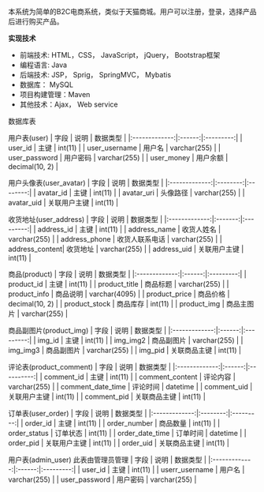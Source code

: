 本系统为简单的B2C电商系统，类似于天猫商城。用户可以注册，登录，选择产品后进行购买产品。

**实现技术**
* 前端技术: HTML，CSS， JavaScript， jQuery， Bootstrap框架
* 编程语言: Java
* 后端技术: JSP， Sprig， SpringMVC， Mybatis
* 数据库： MySQL
* 项目构建管理：Maven
* 其他技术：Ajax， Web service

数据库表

用户表(user)
|      字段     |   说明  |   数据类型 |
|:-------------:|:------:|:---------:|
|     user_id   |  主键  |    int(11) |
| user_username | 用户名 |   varchar(255) |
| user_password | 用户密码 |  varchar(255) |
|   user_money  |  用户余额 |   decimal(10, 2) |

用户头像表(user_avatar)
|      字段     |   说明   |   数据类型 |
|:-------------:|:--------:|:--------:|
|    avatar_id  |  主键    |   int(11) |
|   avatar_uri  |  头像路径 | varchar(255) |
|   avatar_uid  |  关联用户主键 |  int(11) |

收货地址(user_address)
|      字段     |   说明   |  数据类型 |
|:-------------:|:-------:|:---------:|
|    address_id  |  主键    |   int(11) |
|  address_name  |  收货人姓名 | varchar(255) |
|  address_phone  |  收货人联系电话 | varchar(255) |
| address_content|  收货地址  |  varchar(255) |
|   address_uid  | 关联用户主键 |   int(11) |

商品(product)
|      字段     |   说明   |  数据类型 |
|:-------------:|:------:|:---------:|
|   product_id  |  主键  |     int(11) |
|  product_title |  商品标题 | varchar(255) |
|  product_info |  商品说明 | varchar(4095) |
|  product_price | 商品价格 |   decimal(10, 2) |
|  product_stock | 商品库存 |   int(11) |
|   product_img  | 商品主图片 | varchar(255) |

商品副图片(product_img)
|      字段     |   说明  |  数据类型 |
|:-------------:|:------:|:---------:|
|   img_id  |  主键  |   int(11) |
|  img_img2 |  商品副图片 | varchar(255) |
|  img_img3 |  商品副图片 | varchar(255) |
|  img_pid |  关联商品主键 |  int(11) |

评论表(product_comment)
|      字段     |   说明   |   数据类型 |
|:-------------:|:------:|:----------:|
|   comment_id  |  主键  |   int(11) |
|  comment_content | 评论内容 | varchar(255) |
| comment_date_time | 评论时间 | datetime |
|  comment_uid |  关联用户主键 |   int(11) |
|  comment_pid |  关联商品主键 |   int(11) |

订单表(user_order)
|      字段     |   说明   |   数据类型 |
|:-------------:|:--------:|:---------:|
|  order_id     |  主键  |  int(11) |
| order_number  |  商品数量 | int(11) |
| order_status |  订单状态 |   int(11) |
| order_date_time |  订单时间 |  datetime |
| order_pid    |    关联用户主键 | int(11) |
| order_uid    |  关联商品主键  | int(11) |

用户表(admin_user) 此表由管理员管理
|      字段     |   说明  |  数据类型 |
|:-------------:|:------:|:---------:|
|     user_id   |  主键  |  int(11)   |
| userr_username | 用户名 | varchar(255)  |
| user_password | 用户密码 | varchar(255)  |

